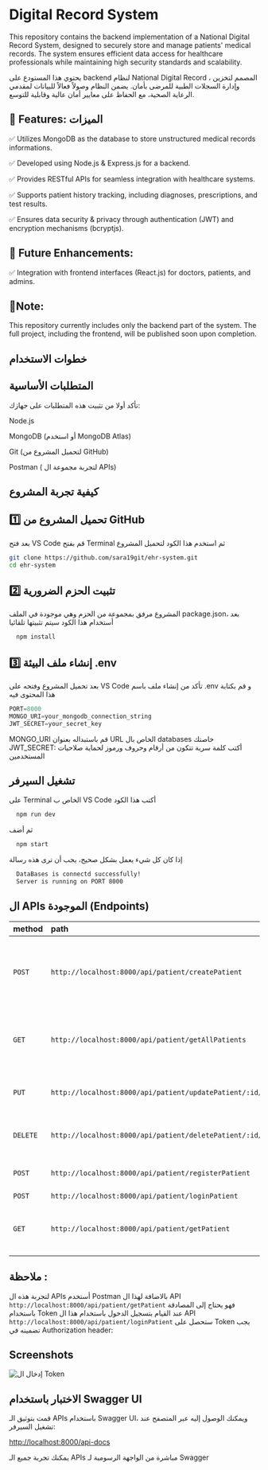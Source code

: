 
# Digital Record System

This repository contains the backend implementation of a National Digital Record System, designed to securely store and manage patients' medical records. The system ensures efficient data access for healthcare professionals while maintaining high security standards and scalability.

يحتوي هذا المستودع على backend لنظام National Digital Record ، المصمم لتخزين وإدارة السجلات الطبية للمرضى بأمان. يضمن النظام وصولاً فعالاً للبيانات لمقدمي الرعاية الصحية، مع الحفاظ على معايير أمان عالية وقابلية للتوسع.


## 🔹 Features: الميزات

✅ Utilizes MongoDB as the database to store unstructured medical records informations.

✅ Developed using Node.js & Express.js for a backend.

✅ Provides RESTful APIs for seamless integration with healthcare systems.

✅ Supports patient history tracking, including diagnoses, prescriptions, and test results.

✅ Ensures data security & privacy through authentication (JWT) and encryption mechanisms (bcryptjs).

## 🔹 Future Enhancements:

✅ Integration with frontend interfaces (React.js) for doctors, patients, and admins.

## 📌Note: 

 This repository currently includes only the backend part of the system. The full project, including the frontend, will be published soon upon completion.


 
## خطوات الاستخدام

##  المتطلبات الأساسية

تأكد أولا من تثبيت هذه المتطلبات على جهازك:

Node.js 

MongoDB  (أو استخدم MongoDB Atlas)

Git (لتحميل المشروع من  GitHub)

Postman ( لتجربة مجموعة ال APIs)


## كيفية تجربة المشروع


## 1️⃣ تحميل المشروع من GitHub

بعد فتح VS Code قم بفتح Terminal ثم استخدم هذا الكود لتحميل المشروع 

```bash
git clone https://github.com/sara19git/ehr-system.git
cd ehr-system
```

## 2️⃣ تثبيت الحزم الضرورية

المشروع مرفق بمجموعة من الحزم وهي موجودة في الملف package.json، بعد أستخدام هذا الكود سيتم تثبيتها تلقائيا

```bash
  npm install
```

## 3️⃣ إنشاء ملف البيئة .env
بعد تحميل المشروع وفتحه على VS Code  تأكد من إنشاء ملف باسم .env و قم بكتابة هذا المحتوى فيه 

``` javaScript
PORT=8000
MONGO_URI=your_mongodb_connection_string
JWT_SECRET=your_secret_key
```

MONGO_URI قم باستبداله بعنوان URL  الخاص بال databases  خاصتك
JWT_SECRET: أكتب كلمة سرية تتكون من أرقام وحروف ورموز لحماية صلاحيات المستخدمين

## تشغيل السيرفر 
 
 على Terminal  الخاص ب VS Code  أكتب هذا الكود

```bash
  npm run dev
```

ثم أضف 

```bash
  npm start
```

إذا كان كل شيء يعمل بشكل صحيح، يجب أن ترى هذه رسالة

```bash
  DataBases is connectd successfully!
  Server is running on PORT 8000
```

## ال APIs الموجودة (Endpoints)

| method    | path     | Description |              
| :-------- | :------- | :-----------|
| `POST` | `http://localhost:8000/api/patient/createPatient` | إنشاء معلومات جديدة لمريض وتخزينها في قاعدة البيانات | 
| `GET` | `http://localhost:8000/api/patient/getAllPatients` | جلب بيانات جميع المرضى المخزنة في قاعدة البيانات | 
| `PUT` | `http://localhost:8000/api/patient/updatePatient/:id/` | تحديث بيانات مريض معين باستخدام ال id  خاصته|
| `DELETE` | `http://localhost:8000/api/patient/deletePatient/:id/` | حذف بيانات مريض معين باستخدام ال id خاصته| 
| `POST` | `http://localhost:8000/api/patient/registerPatient` | تسجيل حساب لمريض   |
| `POST` | `http://localhost:8000/api/patient/loginPatient` | تسجيل دخول |
| `GET` | `http://localhost:8000/api/patient/getPatient` | جلب بيانات مريض واحد فقط من قاعدة البيانات |

## ملاحظة :
لتجربة هذه ال APIs  أستخدم Postman
بالاضافة لهذا ال API  `http://localhost:8000/api/patient/getPatient` فهو يحتاج إلى المصادقة باستخدام Token عند القيام بتسجيل الدخول باستخدام هذا ال API `http://localhost:8000/api/patient/loginPatient` ستحصل على Token  يجب تضمينه في Authorization header: 

## Screenshots

![إدخال ال Token]("C:\Users\hp\Desktop\Screenshot.png")

## الاختبار باستخدام Swagger UI

قمت  بتوثيق الـ APIs باستخدام Swagger UI، ويمكنك الوصول إليه عبر المتصفح عند تشغيل السيرفر:

[http://localhost:8000/api-docs](http://localhost:8000/api-docs)

يمكنك تجربة جميع الـ APIs مباشرة من الواجهة الرسومية لـ Swagger

